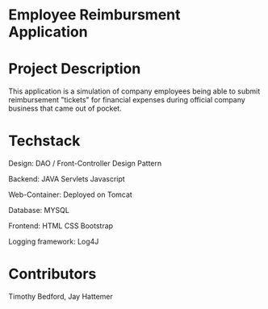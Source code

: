 # Employee Reimbursment Application
# Project Description
This application is a simulation of company employees being able to submit reimbursement "tickets" for financial expenses during official company business that came out of pocket.

# Techstack
Design:
DAO / Front-Controller Design Pattern

Backend:
JAVA
Servlets
Javascript

Web-Container:
Deployed on Tomcat

Database:
MYSQL

Frontend:
HTML
CSS
Bootstrap

Logging framework:
Log4J

# Contributors
Timothy Bedford, Jay Hattemer
